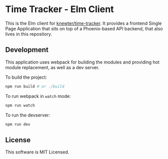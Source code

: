 # Time Tracker - Elm Client

This is the Elm client for
[knewter/time-tracker](http://github.com/knewter/time-tracker).  It provides a
frontend Single Page Application that sits on top of a Phoenix-based API
backend, that also lives in this repository.

## Development

This application uses webpack for building the modules and providing hot module
replacement, as well as a dev server.

To build the project:

```sh
npm run build # or ./build
```

To run webpack in `watch` mode:

```sh
npm run watch
```

To run the devserver:

```sh
npm run dev
```

## License

This software is MIT Licensed.
